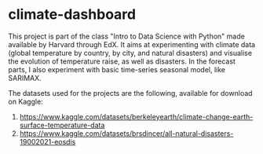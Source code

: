 # climate-dashboard

This project is part of the class "Intro to Data Science with Python" made available by Harvard through EdX. It aims at experimenting with climate data (global temperature by country, by city, and natural disasters) and visualise the evolution of temperature raise, as well as disasters. In the forecast parts, I also experiment with basic time-series seasonal model, like SARIMAX. 

The datasets used for the projects are the following, available for download on Kaggle:
1. https://www.kaggle.com/datasets/berkeleyearth/climate-change-earth-surface-temperature-data
2. https://www.kaggle.com/datasets/brsdincer/all-natural-disasters-19002021-eosdis

